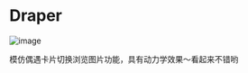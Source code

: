 # Draper
![image](https://github.com/AnselNi/Draper/blob/master/show.gif)

模仿偶遇卡片切换浏览图片功能，具有动力学效果～看起来不错哟
